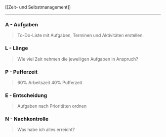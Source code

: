 [[Zeit- und Selbstmanagement]]

---

### A - Aufgaben
>To-Do-Liste mit Aufgaben, Terminen und Aktivitäten erstellen.

### L - Länge
>Wie viel Zeit nehmen die jeweiligen Aufgaben in Anspruch?

### P - Pufferzeit
>60% Arbeitszeit
>40% Pufferzeit

### E - Entscheidung
>Aufgaben nach Prioritäten ordnen

### N - Nachkontrolle
>Was habe ich alles erreicht?
